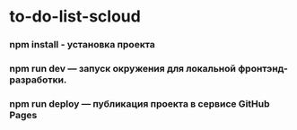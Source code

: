 # to-do-list-scloud

### npm install - установка проекта

### npm run dev — запуск окружения для локальной фронтэнд-разработки. 


### npm run deploy  —  публикация проекта в сервисе GitHub Pages 
